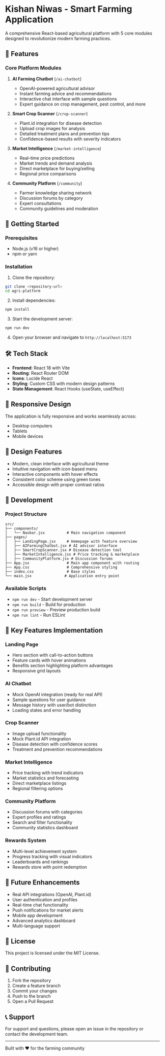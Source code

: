 
# Kishan Niwas - Smart Farming Application

A comprehensive React-based agricultural platform with 5 core modules designed to revolutionize modern farming practices.

## 🌱 Features

### Core Platform Modules

1. **AI Farming Chatbot** (`/ai-chatbot`)
   - OpenAI-powered agricultural advisor
   - Instant farming advice and recommendations
   - Interactive chat interface with sample questions
   - Expert guidance on crop management, pest control, and more

2. **Smart Crop Scanner** (`/crop-scanner`)
   - Plant.id integration for disease detection
   - Upload crop images for analysis
   - Detailed treatment plans and prevention tips
   - Confidence-based results with severity indicators

3. **Market Intelligence** (`/market-intelligence`)
   - Real-time price predictions
   - Market trends and demand analysis
   - Direct marketplace for buying/selling
   - Regional price comparisons

4. **Community Platform** (`/community`)
   - Farmer knowledge sharing network
   - Discussion forums by category
   - Expert consultations
   - Community guidelines and moderation

## 🚀 Getting Started

### Prerequisites
- Node.js (v16 or higher)
- npm or yarn

### Installation

1. Clone the repository:
```bash
git clone <repository-url>
cd agri-platform
```

2. Install dependencies:
```bash
npm install
```

3. Start the development server:
```bash
npm run dev
```

4. Open your browser and navigate to `http://localhost:5173`

## 🛠️ Tech Stack

- **Frontend**: React 18 with Vite
- **Routing**: React Router DOM
- **Icons**: Lucide React
- **Styling**: Custom CSS with modern design patterns
- **State Management**: React Hooks (useState, useEffect)

## 📱 Responsive Design

The application is fully responsive and works seamlessly across:
- Desktop computers
- Tablets
- Mobile devices

## 🎨 Design Features

- Modern, clean interface with agricultural theme
- Intuitive navigation with icon-based menu
- Interactive components with hover effects
- Consistent color scheme using green tones
- Accessible design with proper contrast ratios

## 🔧 Development

### Project Structure
```
src/
├── components/
│   └── Navbar.jsx          # Main navigation component
├── pages/
│   ├── LandingPage.jsx     # Homepage with feature overview
│   ├── AIFarmingChatbot.jsx # AI advisor interface
│   ├── SmartCropScanner.jsx # Disease detection tool
│   ├── MarketIntelligence.jsx # Price tracking & marketplace
│   ├── CommunityPlatform.jsx # Discussion forums
├── App.jsx                 # Main app component with routing
├── App.css                 # Comprehensive styling
├── index.css               # Base styles
└── main.jsx               # Application entry point
```

### Available Scripts

- `npm run dev` - Start development server
- `npm run build` - Build for production
- `npm run preview` - Preview production build
- `npm run lint` - Run ESLint

## 🌟 Key Features Implementation

### Landing Page
- Hero section with call-to-action buttons
- Feature cards with hover animations
- Benefits section highlighting platform advantages
- Responsive grid layouts

### AI Chatbot
- Mock OpenAI integration (ready for real API)
- Sample questions for user guidance
- Message history with user/bot distinction
- Loading states and error handling

### Crop Scanner
- Image upload functionality
- Mock Plant.id API integration
- Disease detection with confidence scores
- Treatment and prevention recommendations

### Market Intelligence
- Price tracking with trend indicators
- Market statistics and forecasting
- Direct marketplace listings
- Regional filtering options

### Community Platform
- Discussion forums with categories
- Expert profiles and ratings
- Search and filter functionality
- Community statistics dashboard

### Rewards System
- Multi-level achievement system
- Progress tracking with visual indicators
- Leaderboards and rankings
- Rewards store with point redemption

## 🔮 Future Enhancements

- Real API integrations (OpenAI, Plant.id)
- User authentication and profiles
- Real-time chat functionality
- Push notifications for market alerts
- Mobile app development
- Advanced analytics dashboard
- Multi-language support

## 📄 License

This project is licensed under the MIT License.

## 🤝 Contributing

1. Fork the repository
2. Create a feature branch
3. Commit your changes
4. Push to the branch
5. Open a Pull Request

## 📞 Support

For support and questions, please open an issue in the repository or contact the development team.

---

Built with ❤️ for the farming community

